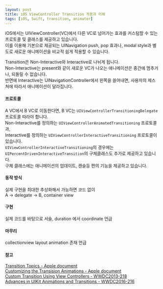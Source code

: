 ```yaml
---
layout: post
title: iOS ViewController Transition 적용과 이해
tags: [iOS, Swift, transition, animator]
---
```

iOS에서는 UIViewController(VC)에서 다른 VC로 넘어가는 효과를 커스텀할 수 있는 프로토콜 및 클래스를 제공하고 있습니다.  
이를 이용해 기본으로 제공되는 UINavigation push, pop 효과나, modal style과 별도로 새로운 애니메이션을 비교적 쉽게 적용할 수 있습니다.  
   
Transition은 Non-Interactive와 Interactive로 나뉘게 됩니다.  
Non-Interactive는 present와 같이 새로운 VC가 나오는 애니메이션은 중간에 멈추거나, 되돌릴 수 없습니다.  
반면에 Interactive는 UINavigationController에서 왼쪽을 쓸어내면, 사용자의 제스쳐에 따라서 애니메이션이 달라집니다.  


#### 프로토콜 
A VC에서 B VC로 이동한다면, B VC는 `UIViewControllerTransitioningDelegate`프로토콜 따라야 합니다.  
Non-Interactive를 정의하는 `UIViewControllerAnimatedTransitioning` 프로토콜과,  
Interactive를 정의하는 `UIViewControllerInteractiveTransitioning` 프로토콜이 있습니다.  
`UIViewControllerInteractiveTransitioning`의 경우에는 `UIPercentDrivenInteractiveTransition`의 구체클래스도 추가로 제공하고 있습니다.  
구체 클래스에는 애니메이션의 업데이트, 캔슬등 편의 기능을 제공하고 있습니다.  


#### 동작 방식
실제 구현을 최대한 추상화해서 가능하면 코드 없이  
A -> delegate -> B, container view  


#### 구현
실제 코드를 바탕으로 서술, 
duration 에서 coordinate 언급


#### 마무리
collectionview layout animation 존재 언급


#### 참고
[Transition Topics - Apple document](https://developer.apple.com/documentation/uikit/animation_and_haptics/view_controller_transitions)  
[Customizing the Transision Animations - Apple document](https://developer.apple.com/library/archive/featuredarticles/ViewControllerPGforiPhoneOS/CustomizingtheTransitionAnimations.html#//apple_ref/doc/uid/TP40007457-CH16-SW1)  
[Custom Transition Using View Controllers - WWDC2013-218](https://developer.apple.com/videos/play/wwdc2013/218/)  
[Advances in UIKit Animations and Transitions - WWDC2016-216](https://developer.apple.com/videos/play/wwdc2016/216/)  
